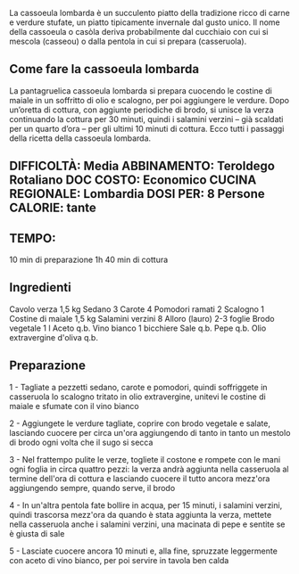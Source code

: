 La cassoeula lombarda è un succulento piatto della tradizione ricco di carne e verdure stufate, un piatto tipicamente invernale dal gusto unico. Il nome della cassoeula o casòla deriva probabilmente dal cucchiaio con cui si mescola (casseou) o dalla pentola in cui si prepara (casseruola).

## Come fare la cassoeula lombarda
La pantagruelica cassoeula lombarda si prepara cuocendo le costine di maiale in un soffritto di olio e scalogno, per poi aggiungere le verdure. Dopo un’oretta di cottura, con aggiunte periodiche di brodo, si unisce la verza continuando la cottura per 30 minuti, quindi i salamini verzini – già scaldati per un quarto d’ora – per gli ultimi 10 minuti di cottura. Ecco tutti i passaggi della ricetta della cassoeula lombarda.

DIFFICOLTÀ: Media
ABBINAMENTO: Teroldego Rotaliano DOC
COSTO: Economico
CUCINA REGIONALE: Lombardia
DOSI PER: 8 Persone
CALORIE: tante
-
## TEMPO:
10 min di preparazione
1h 40 min di cottura

## Ingredienti
Cavolo verza 1,5 kg Sedano 3 Carote 4 Pomodori ramati 2 Scalogno 1 Costine di maiale 1,5 kg Salamini verzini 8 Alloro (lauro) 2-3 foglie Brodo vegetale 1 l Aceto q.b. Vino bianco 1 bicchiere Sale q.b. Pepe q.b. Olio extravergine d'oliva q.b.

## Preparazione
1 - Tagliate a pezzetti sedano, carote e pomodori, quindi soffriggete in casseruola lo scalogno tritato in olio extravergine, unitevi le costine di maiale e sfumate con il vino bianco

2 - Aggiungete le verdure tagliate, coprire con brodo vegetale e salate, lasciando cuocere per circa un'ora aggiungendo di tanto in tanto un mestolo di brodo ogni volta che il sugo si secca

3 - Nel frattempo pulite le verze, togliete il costone e rompete con le mani ogni foglia in circa quattro pezzi: la verza andrà aggiunta nella casseruola al termine dell'ora di cottura e lasciando cuocere il tutto ancora mezz'ora aggiungendo sempre, quando serve, il brodo

4 - In un'altra pentola fate bollire in acqua, per 15 minuti, i salamini verzini, quindi trascorsa mezz'ora da quando è stata aggiunta la verza, mettete nella casseruola anche i salamini verzini, una macinata di pepe e sentite se è giusta di sale

5 - Lasciate cuocere ancora 10 minuti e, alla fine, spruzzate leggermente con aceto di vino bianco, per poi servire in tavola ben calda